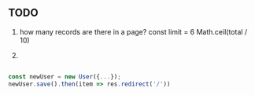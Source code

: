 TODO
----

1. how many records are there in a page?
const limit = 6
Math.ceil(total / 10)

1.
```javascript

const newUser = new User({...});
newUser.save().then(item => res.redirect('/'))

```